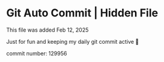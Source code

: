 # Git Auto Commit | Hidden File

This file was added Feb 12, 2025

Just for fun and keeping my daily git commit active 🤪

commit number: 129956
